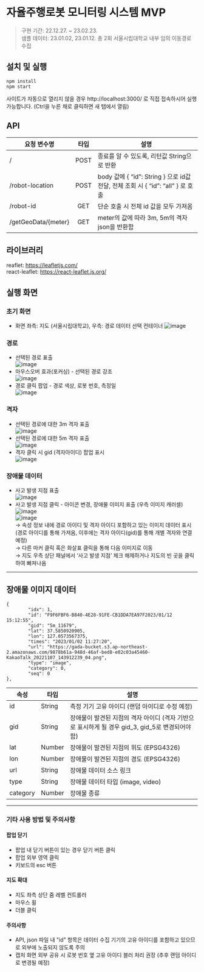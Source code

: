 # 자율주행로봇 모니터링 시스템 MVP
> 구현 기간: 22.12.27. ~ 23.02.23.   
> 샘플 데이터: 23.01.02, 23.01.12. 총 2회 서울시립대학교 내부 임의 이동경로 수집

## 설치 및 실행
```
npm install
npm start
```
사이트가 자동으로 열리지 않을 경우 http://localhost:3000/ 로 직접 접속하시어 실행 가능합니다. (Ctrl을 누른 채로 클릭하면 새 탭에서 열림)

## API

|요청 변수명|타입|설명|
|---------|:----:|----|
|/|POST|종료를 알 수 있도록, 리턴값 String으로 반환|
|/robot-location|POST|body 값에 { “id”: String } 으로 id값 전달, 전체 조회 시 { “id”: “all” } 로 호출|
|/robot-id|GET|단순 호출 시 전체 id 값을 모두 가져옴|
|/getGeoData/{meter}|GET|meter의 값에 따라 3m, 5m의 격자json을 반환함|

## 라이브러리
reaflet: https://leafletjs.com/   
react-leaflet: https://react-leaflet.js.org/

## 실행 화면

### 초기 화면
* 화면 좌측: 지도 (서울시립대학교), 우측: 경로 데이터 선택 컨테이너
![image](https://user-images.githubusercontent.com/72171903/220801615-8a4c952a-5c06-47c0-8c75-6279592bbba5.png)

### 경로
* 선택된 경로 표출   
![image](https://user-images.githubusercontent.com/72171903/220801683-7a652dcb-7a06-4178-8e65-69c99316af4a.png)   
* 마우스오버 효과(포커싱) - 선택된 경로 강조   
![image](https://user-images.githubusercontent.com/72171903/220801696-c122a22a-f401-4ee3-8cf7-08cfdb1aebeb.png)   
* 경로 클릭 팝업 - 경로 색상, 로봇 번호, 측정일    
![image](https://user-images.githubusercontent.com/72171903/220801708-3fb7dd4a-6050-46a3-8aed-8cb4bec83e93.png)   

### 격자
* 선택된 경로에 대한 3m 격자 표출   
![image](https://user-images.githubusercontent.com/72171903/220801735-174d44be-bac7-4288-b831-0e8d87c6256e.png)   
* 선택된 경로에 대한 5m 격자 표출   
![image](https://user-images.githubusercontent.com/72171903/220801752-3efc9a29-b1af-4b84-897e-d34f97ccd456.png)   
* 격자 클릭 시 gid (격자아이디) 팝업 표시   
![image](https://user-images.githubusercontent.com/72171903/220801769-b482b3be-84f5-4a6f-9594-5896b99246d3.png)   

### 장애물 데이터
* 사고 발생 지점 표출   
![image](https://user-images.githubusercontent.com/72171903/220801793-58971bcf-1e89-41ba-8455-bc24ddc88a12.png)   
* 사고 발생 지점 클릭 - 아이콘 변경, 장애물 이미지 표출 (우측 이미지 캐러셀)   
![image](https://user-images.githubusercontent.com/72171903/220801803-b68a52bc-e608-4ec0-a1a4-6f8e6ef97cd6.png)   
![image](https://user-images.githubusercontent.com/72171903/220801817-f2d4c045-3d44-4ec1-9650-5b0e417df4a7.png)   
→ 속성 정보 내에 경로 아이디 및 격자 아이디 포함하고 있는 이미지 데이터 표시 (경로 아이디를 통해 가져옴, 이후에는 격자 아이디(gid)를 통해 개별 격자와 연결 예정)   
→ 다른 마커 클릭 혹은 화살표 클릭을 통해 다음 이미지로 이동   
→ 지도 우측 상단 패널에서 ‘사고 발생 지점’ 체크 해제하거나 지도의 빈 곳을 클릭하여 빠져나옴   

---

## 장애물 이미지 데이터
```
{
        "idx": 1,
        "id": "F9F6FBF6-B840-4E28-91FE-CB1DDA7EA97F2023/01/12 15:12:55",
        "gid": "5m_11679",
        "lat": 37.5850920905,
        "lon": 127.0573567375,
        "times": "2023/01/02 11:27:20",
        "url": "https://gada-bucket.s3.ap-northeast-2.amazonaws.com/9878b61a-948d-46af-bed8-e02c03a45460-KakaoTalk_20221107_143912239_04.png",
        "type": "image",
        "category": 0,
        "seq": 0
},
```
|속성|타입|설명|
|----|---|----|
|id|String|측정 기기 고유 아이디   (랜덤 아이디로 수정 예정)|
|gid|String|장애물이 발견된 지점의 격자 아이디   (격자 기반으로 표시하게 될 경우 gid_3, gid_5로 변경되어야 함)|
|lat|Number|장애물이 발견된 지점의 위도 (EPSG4326)|
|lon|Number|장애물이 발견된 지점의 경도 (EPSG4326)|
|url|String|장애물 데이터 소스 링크|
|type|String|장애물 데이터 타입 (image, video)|
|category|Number|장애물 종류|

---

### 기타 사용 방법 및 주의사항

#### 팝업 닫기
* 팝업 내 닫기 버튼이 있는 경우 닫기 버튼 클릭
* 팝업 외부 영역 클릭
* 키보드의 esc 버튼

#### 지도 확대
* 지도 좌측 상단 줌 레벨 컨트롤러
* 마우스 휠
* 더블 클릭

#### 주의사항
* API, json 파일 내 "id" 항목은 데이터 수집 기기의 고유 아이디를 포함하고 있으므로 외부에 노출되지 않도록 주의
* 캡처 화면 외부 공유 시 로봇 번호 옆 고유 아이디 블러 처리 권장 (추후 랜덤 아이디로 변경될 예정)
